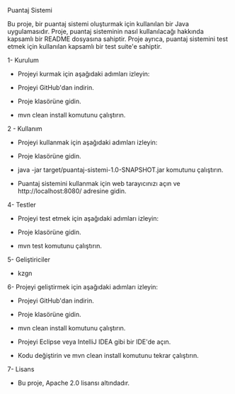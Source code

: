 Puantaj Sistemi

Bu proje, bir puantaj sistemi oluşturmak için kullanılan bir Java uygulamasıdır. Proje, puantaj sisteminin nasıl kullanılacağı hakkında kapsamlı bir README dosyasına sahiptir. Proje ayrıca, puantaj sistemini test etmek için kullanılan kapsamlı bir test suite'e sahiptir.

1- Kurulum

- Projeyi kurmak için aşağıdaki adımları izleyin:

- Projeyi GitHub'dan indirin.

- Proje klasörüne gidin.

- mvn clean install komutunu çalıştırın.

2 - Kullanım
- Projeyi kullanmak için aşağıdaki adımları izleyin:

- Proje klasörüne gidin.

- java -jar target/puantaj-sistemi-1.0-SNAPSHOT.jar komutunu çalıştırın.

- Puantaj sistemini kullanmak için web tarayıcınızı açın ve http://localhost:8080/ adresine gidin.

4- Testler
- Projeyi test etmek için aşağıdaki adımları izleyin:

- Proje klasörüne gidin.

- mvn test komutunu çalıştırın.

5- Geliştiriciler
- kzgn

6- Projeyi geliştirmek için aşağıdaki adımları izleyin:

- Projeyi GitHub'dan indirin.

- Proje klasörüne gidin.

- mvn clean install komutunu çalıştırın.

- Projeyi Eclipse veya IntelliJ IDEA gibi bir IDE'de açın.

- Kodu değiştirin ve mvn clean install komutunu tekrar çalıştırın.

7- Lisans
- Bu proje, Apache 2.0 lisansı altındadır.